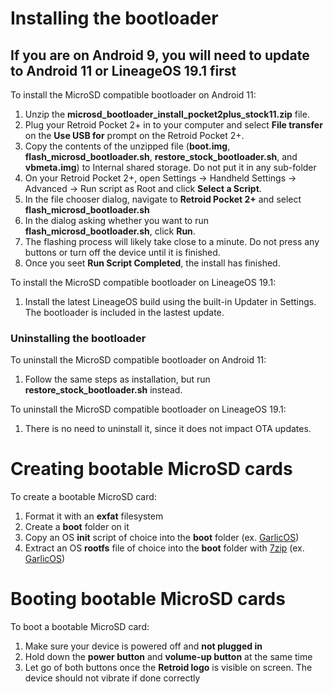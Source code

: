 # Installing the bootloader
## If you are on Android 9, you will need to update to Android 11 or LineageOS 19.1 first
To install the MicroSD compatible bootloader on Android 11:
1. Unzip the **microsd\_bootloader\_install\_pocket2plus\_stock11.zip** file.
2. Plug your Retroid Pocket 2+ in to your computer and select **File transfer** on the **Use USB for** prompt on the Retroid Pocket 2+.
3. Copy the contents of the unzipped file (**boot.img**, **flash\_microsd\_bootloader.sh**, **restore\_stock\_bootloader.sh**, and **vbmeta.img**) to Internal shared storage. Do not put it in any sub-folder
4. On your Retroid Pocket 2+, open Settings -> Handheld Settings -> Advanced -> Run script as Root and click **Select a Script**.
5. In the file chooser dialog, navigate to **Retroid Pocket 2+** and select **flash\_microsd\_bootloader.sh**
6. In the dialog asking whether you want to run **flash\_microsd\_bootloader.sh**, click **Run**.
7. The flashing process will likely take close to a minute. Do not press any buttons or turn off the device until it is finished. 
8. Once you seet **Run Script Completed**, the install has finished.

To install the MicroSD compatible bootloader on LineageOS 19.1:
1. Install the latest LineageOS build using the built-in Updater in Settings. The bootloader is included in the lastest update.

### Uninstalling the bootloader
To uninstall the MicroSD compatible bootloader on Android 11:
1. Follow the same steps as installation, but run **restore\_stock\_bootloader.sh** instead.

To uninstall the MicroSD compatible bootloader on LineageOS 19.1:
1. There is no need to uninstall it, since it does not impact OTA updates.

# Creating bootable MicroSD cards
To create a bootable MicroSD card:
1. Format it with an **exfat** filesystem
2. Create a **boot** folder on it
3. Copy an OS **init** script of choice into the **boot** folder (ex. [GarlicOS](https://github.com/GarlicOS/init_template/raw/main/init "this one will do for GarlicOS"))
4. Extract an OS **rootfs** file of choice into the **boot** folder with [7zip](https://www.7-zip.org/download.html "7zip") (ex. [GarlicOS](https://github.com/GarlicOS/buildroot/releases/latest "GarlicOS"))

# Booting bootable MicroSD cards
To boot a bootable MicroSD card:
1. Make sure your device is powered off and **not plugged in**
2. Hold down the **power button** and **volume-up button** at the same time
3. Let go of both buttons once the **Retroid logo** is visible on screen. The device should not vibrate if done correctly
